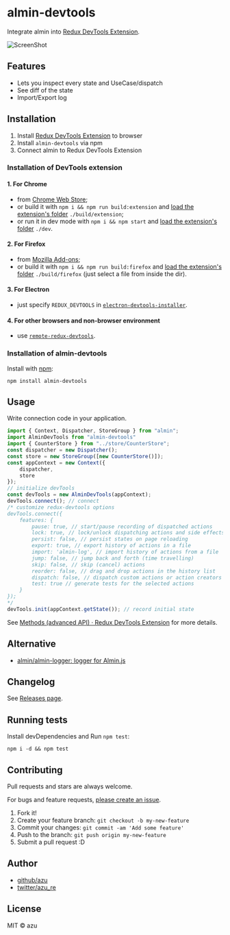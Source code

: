 # almin-devtools

Integrate almin into [Redux DevTools Extension](https://github.com/zalmoxisus/redux-devtools-extension "Redux DevTools Extension").

![ScreenShot](https://monosnap.com/file/rkqr6ZDlKdmAe49mvfw6NCI0gjJKjb.png)

## Features

- Lets you inspect every state and UseCase/dispatch
- See diff of the state
- Import/Export log

## Installation

1. Install [Redux DevTools Extension](https://github.com/zalmoxisus/redux-devtools-extension "Redux DevTools Extension") to browser
2. Install `almin-devtools` via npm
3. Connect almin to Redux DevTools Extension

### Installation of DevTools extension

#### 1. For Chrome
 - from [Chrome Web Store](https://chrome.google.com/webstore/detail/redux-devtools/lmhkpmbekcpmknklioeibfkpmmfibljd);
 - or build it with `npm i && npm run build:extension` and [load the extension's folder](https://developer.chrome.com/extensions/getstarted#unpacked) `./build/extension`;
 - or run it in dev mode with `npm i && npm start` and [load the extension's folder](https://developer.chrome.com/extensions/getstarted#unpacked) `./dev`.

#### 2. For Firefox
 - from [Mozilla Add-ons](https://addons.mozilla.org/en-US/firefox/addon/remotedev/);
 - or build it with `npm i && npm run build:firefox` and [load the extension's folder](https://developer.mozilla.org/en-US/Add-ons/WebExtensions/Temporary_Installation_in_Firefox) `./build/firefox` (just select a file from inside the dir).

#### 3. For Electron
  - just specify `REDUX_DEVTOOLS` in [`electron-devtools-installer`](https://github.com/GPMDP/electron-devtools-installer).

#### 4. For other browsers and non-browser environment
  - use [`remote-redux-devtools`](https://github.com/zalmoxisus/remote-redux-devtools). 

### Installation of almin-devtools

Install with [npm](https://www.npmjs.com/):

    npm install almin-devtools
    
## Usage

Write connection code in your application.

```js
import { Context, Dispatcher, StoreGroup } from "almin";
import AlminDevTools from "almin-devtools"
import { CounterStore } from "../store/CounterStore";
const dispatcher = new Dispatcher();
const store = new StoreGroup([new CounterStore()]);
const appContext = new Context({
    dispatcher,
    store
});
// initialize devTools
const devTools = new AlminDevTools(appContext);
devTools.connect(); // connect
/* customize redux-devtools options
devTools.connect({
    features: {
        pause: true, // start/pause recording of dispatched actions
        lock: true, // lock/unlock dispatching actions and side effects
        persist: false, // persist states on page reloading
        export: true, // export history of actions in a file
        import: 'almin-log', // import history of actions from a file
        jump: false, // jump back and forth (time travelling)
        skip: false, // skip (cancel) actions
        reorder: false, // drag and drop actions in the history list
        dispatch: false, // dispatch custom actions or action creators
        test: true // generate tests for the selected actions
    }
});
*/
devTools.init(appContext.getState()); // record initial state
```

See [Methods (advanced API) · Redux DevTools Extension](http://extension.remotedev.io/docs/API/Methods.html "Methods (advanced API) · Redux DevTools Extension") for more details.

## Alternative

- [almin/almin-logger: logger for Almin.js](https://github.com/almin/almin-logger "almin/almin-logger: logger for Almin.js")

## Changelog

See [Releases page](https://github.com/almin/almin-devtools/releases).

## Running tests

Install devDependencies and Run `npm test`:

    npm i -d && npm test

## Contributing

Pull requests and stars are always welcome.

For bugs and feature requests, [please create an issue](https://github.com/almin/almin-devtools/issues).

1. Fork it!
2. Create your feature branch: `git checkout -b my-new-feature`
3. Commit your changes: `git commit -am 'Add some feature'`
4. Push to the branch: `git push origin my-new-feature`
5. Submit a pull request :D

## Author

- [github/azu](https://github.com/azu)
- [twitter/azu_re](https://twitter.com/azu_re)

## License

MIT © azu
